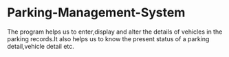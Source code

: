 # Parking-Management-System
The program helps us to enter,display and alter the details of vehicles in the parking records.It also helps us to know the present status of a parking detail,vehicle detail etc.
